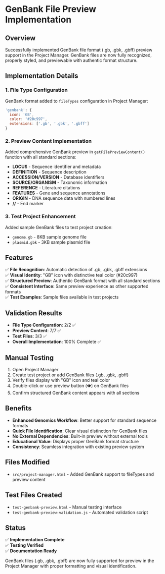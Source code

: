 # GenBank File Preview Implementation

## Overview

Successfully implemented GenBank file format (.gb, .gbk, .gbff) preview support in the Project Manager. GenBank files are now fully recognized, properly styled, and previewable with authentic format structure.

## Implementation Details

### 1. File Type Configuration
GenBank format added to `fileTypes` configuration in Project Manager:
```javascript
'genbank': { 
  icon: 'GB', 
  color: '#20c997', 
  extensions: ['.gb', '.gbk', '.gbff'] 
}
```

### 2. Preview Content Implementation
Added comprehensive GenBank preview in `getFilePreviewContent()` function with all standard sections:
- **LOCUS** - Sequence identifier and metadata
- **DEFINITION** - Sequence description  
- **ACCESSION/VERSION** - Database identifiers
- **SOURCE/ORGANISM** - Taxonomic information
- **REFERENCE** - Literature citations
- **FEATURES** - Gene and sequence annotations
- **ORIGIN** - DNA sequence data with numbered lines
- **//** - End marker

### 3. Test Project Enhancement
Added sample GenBank files to test project creation:
- `genome.gb` - 8KB sample genome file
- `plasmid.gbk` - 3KB sample plasmid file

## Features

✅ **File Recognition**: Automatic detection of .gb, .gbk, .gbff extensions  
✅ **Visual Identity**: "GB" icon with distinctive teal color (#20c997)  
✅ **Structured Preview**: Authentic GenBank format with all standard sections  
✅ **Consistent Interface**: Same preview experience as other supported formats  
✅ **Test Examples**: Sample files available in test projects  

## Validation Results

- **File Type Configuration**: 2/2 ✅
- **Preview Content**: 7/7 ✅  
- **Test Files**: 3/3 ✅
- **Overall Implementation**: 100% Complete ✅

## Manual Testing

1. Open Project Manager
2. Create test project or add GenBank files (.gb, .gbk, .gbff)
3. Verify files display with "GB" icon and teal color
4. Double-click or use preview button (👁️) on GenBank files
5. Confirm structured GenBank content appears with all sections

## Benefits

- **Enhanced Genomics Workflow**: Better support for standard sequence formats
- **Quick File Identification**: Clear visual distinction for GenBank files  
- **No External Dependencies**: Built-in preview without external tools
- **Educational Value**: Displays proper GenBank format structure
- **Consistency**: Seamless integration with existing preview system

## Files Modified

- `src/project-manager.html` - Added GenBank support to fileTypes and preview content

## Test Files Created

- `test-genbank-preview.html` - Manual testing interface
- `test-genbank-preview-validation.js` - Automated validation script

## Status

✅ **Implementation Complete**  
✅ **Testing Verified**  
✅ **Documentation Ready**

GenBank files (.gb, .gbk, .gbff) are now fully supported for preview in the Project Manager with proper formatting and visual identification.
